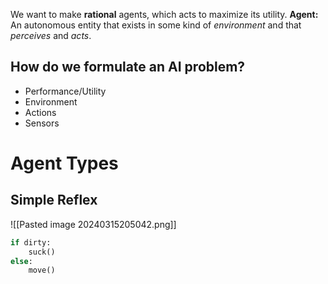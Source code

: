 We want to make **rational** agents, which acts to maximize its utility.
**Agent:** An autonomous entity that exists in some kind of *environment* and that *perceives* and *acts*.
## How do we formulate an AI problem?
- Performance/Utility
- Environment
- Actions
- Sensors


# Agent Types

## Simple Reflex
![[Pasted image 20240315205042.png]]
```python
if dirty:
	suck()
else:
	move()
```

